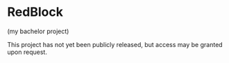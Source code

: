 # RedBlock

(my bachelor project)

This project has not yet been publicly released, but access may be granted upon request.

